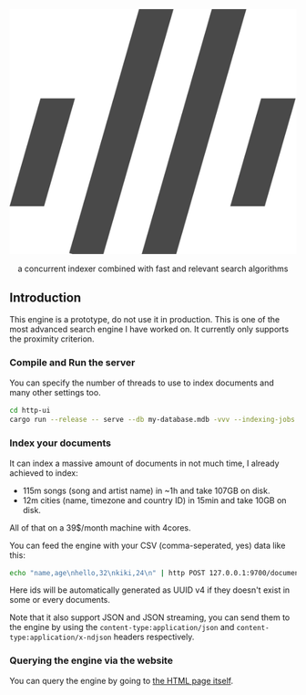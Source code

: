 <p align="center">
  <img alt="the milli logo" src="http-ui/public/logo-black.svg">
</p>

<p align="center">a concurrent indexer combined with fast and relevant search algorithms</p>

## Introduction

This engine is a prototype, do not use it in production.
This is one of the most advanced search engine I have worked on.
It currently only supports the proximity criterion.

### Compile and Run the server

You can specify the number of threads to use to index documents and many other settings too.

```bash
cd http-ui
cargo run --release -- serve --db my-database.mdb -vvv --indexing-jobs 8
```

### Index your documents

It can index a massive amount of documents in not much time, I already achieved to index:
 - 115m songs (song and artist name) in ~1h and take 107GB on disk.
 - 12m cities (name, timezone and country ID) in 15min and take 10GB on disk.

All of that on a 39$/month machine with 4cores.

You can feed the engine with your CSV (comma-seperated, yes) data like this:

```bash
echo "name,age\nhello,32\nkiki,24\n" | http POST 127.0.0.1:9700/documents content-type:text/csv
```

Here ids will be automatically generated as UUID v4 if they doesn't exist in some or every documents.

Note that it also support JSON and JSON streaming, you can send them to the engine by using
the `content-type:application/json` and `content-type:application/x-ndjson` headers respectively.

### Querying the engine via the website

You can query the engine by going to [the HTML page itself](http://127.0.0.1:9700).
